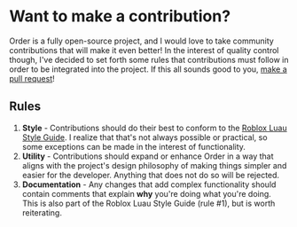 # Want to make a contribution?
Order is a fully open-source project, and I would love to take community contributions that will make it even better! In the interest of quality control though, I've decided to set forth some rules that contributions must follow in order to be integrated into the project. If this all sounds good to you, [make a pull request](https://github.com/michaeldougal/order/pulls)!

## Rules
1. **Style** - Contributions should do their best to conform to the [Roblox Luau Style Guide](https://roblox.github.io/lua-style-guide/). I realize that that's not always possible or practical, so some exceptions can be made in the interest of functionality.
2. **Utility** - Contributions should expand or enhance Order in a way that aligns with the project's design philosophy of making things simpler and easier for the developer. Anything that does not do so will be rejected.
3. **Documentation** - Any changes that add complex functionality should contain comments that explain **why** you're doing what you're doing. This is also part of the Roblox Luau Style Guide (rule #1), but is worth reiterating.
